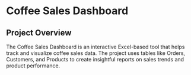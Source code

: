 
# Coffee Sales Dashboard

## Project Overview

The Coffee Sales Dashboard is an interactive Excel-based tool that helps track and visualize coffee sales data. The project uses tables like Orders, Customers, and Products to create insightful reports on sales trends and product performance.




